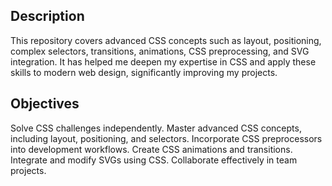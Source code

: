 ## Description
This repository covers advanced CSS concepts such as layout, positioning, complex selectors, transitions, animations, CSS preprocessing, and SVG integration. It has helped me deepen my expertise in CSS and apply these skills to modern web design, significantly improving my projects.

## Objectives
Solve CSS challenges independently. Master advanced CSS concepts, including layout, positioning, and selectors. Incorporate CSS preprocessors into development workflows. Create CSS animations and transitions. Integrate and modify SVGs using CSS. Collaborate effectively in team projects.
